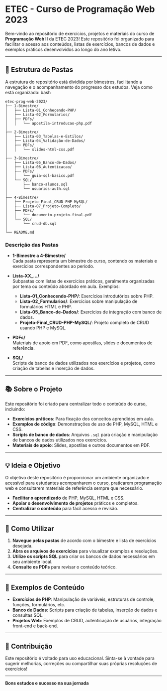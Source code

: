 # ETEC - Curso de Programação Web 2023

Bem-vindo ao repositório de exercícios, projetos e materiais do curso de **Programação Web II** da ETEC 2023! Este repositório foi organizado para facilitar o acesso aos conteúdos, listas de exercícios, bancos de dados e exemplos práticos desenvolvidos ao longo do ano letivo.

---

## 📂 Estrutura de Pastas

A estrutura do repositório está dividida por bimestres, facilitando a navegação e o acompanhamento do progresso dos estudos. Veja como está organizado:
bash
```
etec-prog-web-2023/
├── 1-Bimestre/
│   ├── Lista-01_Conhecendo-PHP/
│   ├── Lista-02_Formularios/
│   ├── PDFs/
│   │   └── apostila-introducao-php.pdf
│
├── 2-Bimestre/
│   ├── Lista-03_Tabelas-e-Estilos/
│   ├── Lista-04_Validação-de-Dados/
│   ├── PDFs/
│   │   └── slides-html-css.pdf
│
├── 3-Bimestre/
│   ├── Lista-05_Banco-de-Dados/
│   ├── Lista-06_Autenticacao/
│   ├── PDFs/
│   │   └── guia-sql-basico.pdf
│   └── SQL/
│       ├── banco-alunos.sql
│       └── usuarios-auth.sql
│
├── 4-Bimestre/
│   ├── Projeto-Final_CRUD-PHP-MySQL/
│   ├── Lista-07_Projeto-Completo/
│   ├── PDFs/
│   │   └── documento-projeto-final.pdf
│   └── SQL/
│       └── crud-db.sql
│
└── README.md
```

### Descrição das Pastas

- **1-Bimestre a 4-Bimestre/**  
  Cada pasta representa um bimestre do curso, contendo os materiais e exercícios correspondentes ao período.

- **Lista-XX_.../**  
  Subpastas com listas de exercícios práticos, geralmente organizadas por tema ou conteúdo abordado em aula. Exemplos:
  - **Lista-01_Conhecendo-PHP/**: Exercícios introdutórios sobre PHP.
  - **Lista-02_Formularios/**: Exercícios sobre manipulação de formulários HTML e PHP.
  - **Lista-05_Banco-de-Dados/**: Exercícios de integração com banco de dados.
  - **Projeto-Final_CRUD-PHP-MySQL/**: Projeto completo de CRUD usando PHP e MySQL.

- **PDFs/**  
  Materiais de apoio em PDF, como apostilas, slides e documentos de referência.

- **SQL/**  
  Scripts de banco de dados utilizados nos exercícios e projetos, como criação de tabelas e inserção de dados.

---

## 📚 Sobre o Projeto

Este repositório foi criado para centralizar todo o conteúdo do curso, incluindo:

- **Exercícios práticos**: Para fixação dos conceitos aprendidos em aula.
- **Exemplos de código**: Demonstrações de uso de PHP, MySQL, HTML e CSS.
- **Scripts de banco de dados**: Arquivos `.sql` para criação e manipulação de bancos de dados utilizados nos exercícios.
- **Materiais de apoio**: Slides, apostilas e outros documentos em PDF.

---

## 💡 Ideia e Objetivo

O objetivo deste repositório é proporcionar um ambiente organizado e acessível para estudantes acompanharem o curso, praticarem programação web e consultarem materiais de referência sempre que necessário.

- **Facilitar o aprendizado** de PHP, MySQL, HTML e CSS.
- **Apoiar o desenvolvimento de projetos** práticos e completos.
- **Centralizar o conteúdo** para fácil acesso e revisão.

---

## 🚀 Como Utilizar

1. **Navegue pelas pastas** de acordo com o bimestre e lista de exercícios desejada.
2. **Abra os arquivos de exercícios** para visualizar exemplos e resoluções.
3. **Utilize os scripts SQL** para criar os bancos de dados necessários em seu ambiente local.
4. **Consulte os PDFs** para revisar o conteúdo teórico.

---

## 📝 Exemplos de Conteúdo

- **Exercícios de PHP**: Manipulação de variáveis, estruturas de controle, funções, formulários, etc.
- **Banco de Dados**: Scripts para criação de tabelas, inserção de dados e consultas SQL.
- **Projetos Web**: Exemplos de CRUD, autenticação de usuários, integração front-end e back-end.

---

## 🤝 Contribuição

Este repositório é voltado para uso educacional. Sinta-se à vontade para sugerir melhorias, correções ou compartilhar suas próprias resoluções de exercícios!

---

**Bons estudos e sucesso na sua jornada**